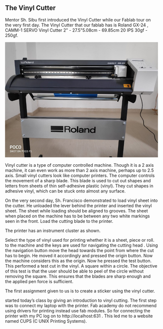 
## The Vinyl Cutter

Mentor Sh. Sibu first introduced the Vinyl Cutter while our Fablab tour on the very first day. The Vinyl Cutter that our fablab has is Roland GX-24 , CAMM-1 SERVO Vinyl Cutter 2" - 27.5"5.08cm - 69.85cm 20 IPS 30gf - 250gf.

![Vinyl Cutter](img/vinylplotter.jpeg "Vinyl Cutter")


Vinyl cutter is a type of computer controlled machine. Though it is a 2 axis machine, it can even work as more than 2 axis machine, perhaps up to 2.5 axis. Small vinyl cutters look like computer printers. The computer controls the movement of a sharp blade. This blade is used to cut out shapes and letters from sheets of thin self-adhesive plastic (vinyl). They cut shapes in adhesive vinyl, which can be stuck onto almost any surface.  

On the very second day, Sh. Francisco demonstrated to load vinyl sheet into the cutter. He unloaded the lever behind the printer and inserted the vinyl sheet. The sheet while loading should be aligned to grooves. The sheet when placed on the machine has to be between any two white markings seen in the front. Load the cutting blade to the printer.

The printer has an instrument cluster as shown. 


Select the type of vinyl used for printing whether it is a sheet, piece or roll. to the machine and the keys are used for navigating the cutting head . Using the navigation button move the head towards the point from where the cut has to begin. He moved it accordingly and pressed the origin button. Now the machine considers this as the origin. Now he pressed the test button. This performed a test cut in the vinyl. A square within a circle. The objective of this test is that the user should be able to peel of the circle without removing the square. This ensures that the blades are sharp enough and the applied pen force is sufficient. 


The first assignment given to us is to create a sticker using the vinyl cutter.

 started today’s class by giving an introduction to vinyl cutting. The first step was to connect my laptop with the printer. Fab academy do not recommend using drivers for printing instead use fab modules. So for connecting the printer with my PC log on to http://localhost:631 . This led me to a website named CUPS (C UNIX Printing Systems).
